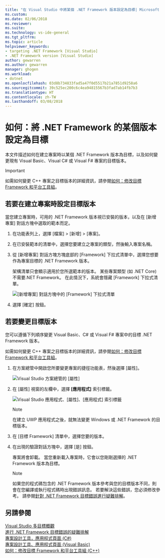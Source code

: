 ```yaml
---
title: "在 Visual Studio 中將某個 .NET Framework 版本設定為目標| Microsoft Docs"
ms.custom: 
ms.date: 02/06/2018
ms.reviewer: 
ms.suite: 
ms.technology: vs-ide-general
ms.tgt_pltfrm: 
ms.topic: article
helpviewer_keywords:
- targeting .NET Framework [Visual Studio]
- .NET Framework version [Visual Studio]
author: gewarren
ms.author: gewarren
manager: ghogen
ms.workload:
- dotnet
ms.openlocfilehash: 03d8b734833fad5a47f0d5517b21a7851d9258a6
ms.sourcegitcommit: 39c525ec200c6c4ea94815567b3fad7ab14fb7b3
ms.translationtype: HT
ms.contentlocale: zh-TW
ms.lasthandoff: 03/08/2018
---
```

# <a name="how-to-target-a-version-of-the-net-framework"></a>如何：將 .NET Framework 的某個版本設定為目標

本文件描述如何在建立專案時以某個 .NET Framework 版本為目標，以及如何變更現有 Visual Basic、Visual C# 或 Visual F# 專案的目標版本。

> [!IMPORTANT]
> 如需如何變更 C++ 專案之目標版本的詳細資訊，請參閱[如何：修改目標 Framework 和平台工具組](/cpp/build/how-to-modify-the-target-framework-and-platform-toolset)。

## <a name="to-target-a-version-when-you-create-a-project"></a>若要在建立專案時設定目標版本

當您建立專案時，可用的 .NET Framework 版本視已安裝的版本，以及在 [新增專案] 對話方塊中選取的範本而定。

1. 在功能表列上，選擇 [檔案] > [新增] > [專案]。

1. 在已安裝範本的清單中，選擇您要建立之專案的類型，然後輸入專案名稱。

1. 從 [新增專案] 對話方塊方塊底部的 [Framework] 下拉式清單中，選擇您想要作為專案目標的 .NET Framework 版本。

    架構清單只會顯示適用於您所選範本的版本。 某些專案類型 (如 .NET Core) 不需要.NET Framework。 在此情況下，系統會隱藏 [Framework] 下拉式清單。

    ![[新增專案] 對話方塊中的 [Framework] 下拉式清單](media/vside-newproject-framework.png)

1. 選擇 [確定]  按鈕。

## <a name="to-change-the-targeted-version"></a>若要變更目標版本

您可以遵循下列順序變更 Visual Basic、C# 或 Visual F# 專案中的目標 .NET Framework 版本。

如需如何變更 C++ 專案之目標版本的詳細資訊，請參閱[如何：修改目標 Framework 和平台工具組](/cpp/build/how-to-modify-the-target-framework-and-platform-toolset)。

1. 在方案總管中開啟您所要變更專案的捷徑功能表，然後選擇 [屬性]。

    ![Visual Studio 方案總管的 [屬性]](../ide/media/vs_slnexplorer_properties.png "vs_slnExplorer_Properties")

1. 在 [屬性] 視窗的左欄中，選擇 **[應用程式]** 索引標籤。

    ![Visual Studio 應用程式、[屬性]、[應用程式] 索引標籤](../ide/media/vs_slnexplorer_properties_applicationtab.png "vs_slnExplorer_Properties_ApplicationTab")

    > [!NOTE]
    > 在建立 UWP 應用程式之後，就無法變更 Windows 或 .NET Framework 的目標版本。

1. 在 [目標 Framework] 清單中，選擇您要的版本。

1. 在出現的驗證對話方塊中，選擇 [是] 按鈕。

    專案將會卸載。 當您重新載入專案時，它會以您剛剛選擇的 .NET Framework 版本為目標。

    > [!NOTE]
    > 如果您的程式碼包含的 .NET Framework 版本參考與您的目標版本不同，則會在您編譯或執行程式碼時出現錯誤訊息。 若要解決這些錯誤，您必須修改參考。 請參閱[針對 .NET Framework 目標錯誤進行疑難排解](../msbuild/troubleshooting-dotnet-framework-targeting-errors.md)。

## <a name="see-also"></a>另請參閱

[Visual Studio 多目標概觀](../ide/visual-studio-multi-targeting-overview.md)  
[進行 .NET Framework 目標錯誤的疑難排解](../msbuild/troubleshooting-dotnet-framework-targeting-errors.md)  
[專案設計工具，應用程式頁面 (C#)](../ide/reference/application-page-project-designer-csharp.md)  
[專案設計工具、應用程式頁面 (Visual Basic)](../ide/reference/application-page-project-designer-visual-basic.md)  
[如何：修改目標 Framework 和平台工具組 (C++)](/cpp/build/how-to-modify-the-target-framework-and-platform-toolset)